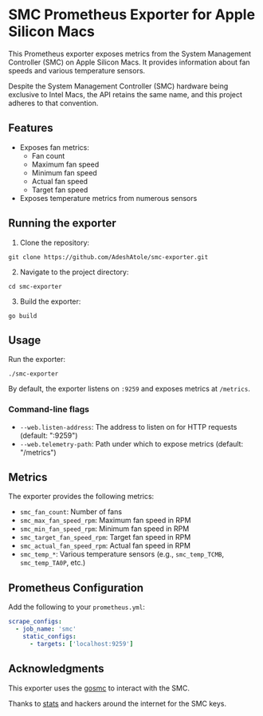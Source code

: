 
# SMC Prometheus Exporter for Apple Silicon Macs

This Prometheus exporter exposes metrics from the System Management Controller (SMC) on Apple Silicon Macs. It provides information about fan speeds and various temperature sensors.

Despite the System Management Controller (SMC) hardware being exclusive to Intel Macs, the API retains the same name, and this project adheres to that convention.

## Features

- Exposes fan metrics:
  - Fan count
  - Maximum fan speed
  - Minimum fan speed
  - Actual fan speed
  - Target fan speed
- Exposes temperature metrics from numerous sensors



## Running the exporter

1. Clone the repository:
```
git clone https://github.com/AdeshAtole/smc-exporter.git
```

2. Navigate to the project directory:
```
cd smc-exporter
```

3. Build the exporter:
```
go build
```

## Usage

Run the exporter:

```
./smc-exporter
```

By default, the exporter listens on `:9259` and exposes metrics at `/metrics`.

### Command-line flags

- `--web.listen-address`: The address to listen on for HTTP requests (default: ":9259")
- `--web.telemetry-path`: Path under which to expose metrics (default: "/metrics")

## Metrics

The exporter provides the following metrics:

- `smc_fan_count`: Number of fans
- `smc_max_fan_speed_rpm`: Maximum fan speed in RPM
- `smc_min_fan_speed_rpm`: Minimum fan speed in RPM
- `smc_target_fan_speed_rpm`: Target fan speed in RPM
- `smc_actual_fan_speed_rpm`: Actual fan speed in RPM
- `smc_temp_*`: Various temperature sensors (e.g., `smc_temp_TCMB`, `smc_temp_TA0P`, etc.)

## Prometheus Configuration

Add the following to your `prometheus.yml`:

```yaml
scrape_configs:
  - job_name: 'smc'
    static_configs:
      - targets: ['localhost:9259']
```


## Acknowledgments

This exporter uses the [gosmc](https://github.com/panotza/gosmc) to interact with the SMC.

Thanks to [stats](https://github.com/exelban/stats) and hackers around the internet for the SMC keys.

